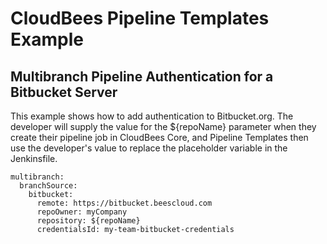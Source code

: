 # CloudBees Pipeline Templates Example
## Multibranch Pipeline Authentication for a Bitbucket Server

This example shows how to add authentication to Bitbucket.org. The developer will supply the value for the ${repoName} parameter when they create their pipeline job in CloudBees Core, and Pipeline Templates then use the developer's value to replace the placeholder variable in the Jenkinsfile.

````
multibranch:
  branchSource:
    bitbucket:
      remote: https://bitbucket.beescloud.com
      repoOwner: myCompany
      repository: ${repoName}
      credentialsId: my-team-bitbucket-credentials
````